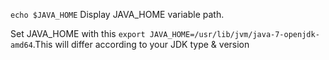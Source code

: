 `echo $JAVA_HOME` Display JAVA_HOME variable path.

Set JAVA_HOME with this
 `export JAVA_HOME=/usr/lib/jvm/java-7-openjdk-amd64`.This will differ according to your JDK type & version
